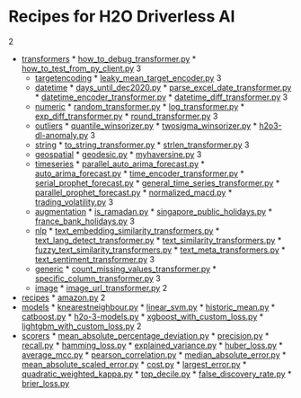 # Recipes for H2O Driverless AI

2
* [transformers](./transformers)
		* [how_to_debug_transformer.py](./transformers/how_to_debug_transformer.py)
		* [how_to_test_from_py_client.py](./transformers/how_to_test_from_py_client.py)
3
	* [targetencoding](./transformers/targetencoding)
			* [leaky_mean_target_encoder.py](./transformers/targetencoding/leaky_mean_target_encoder.py)
3
	* [datetime](./transformers/datetime)
			* [days_until_dec2020.py](./transformers/datetime/days_until_dec2020.py)
			* [parse_excel_date_transformer.py](./transformers/datetime/parse_excel_date_transformer.py)
			* [datetime_encoder_transformer.py](./transformers/datetime/datetime_encoder_transformer.py)
			* [datetime_diff_transformer.py](./transformers/datetime/datetime_diff_transformer.py)
3
	* [numeric](./transformers/numeric)
			* [random_transformer.py](./transformers/numeric/random_transformer.py)
			* [log_transformer.py](./transformers/numeric/log_transformer.py)
			* [exp_diff_transformer.py](./transformers/numeric/exp_diff_transformer.py)
			* [round_transformer.py](./transformers/numeric/round_transformer.py)
3
	* [outliers](./transformers/outliers)
			* [quantile_winsorizer.py](./transformers/outliers/quantile_winsorizer.py)
			* [twosigma_winsorizer.py](./transformers/outliers/twosigma_winsorizer.py)
			* [h2o3-dl-anomaly.py](./transformers/outliers/h2o3-dl-anomaly.py)
3
	* [string](./transformers/string)
			* [to_string_transformer.py](./transformers/string/to_string_transformer.py)
			* [strlen_transformer.py](./transformers/string/strlen_transformer.py)
3
	* [geospatial](./transformers/geospatial)
			* [geodesic.py](./transformers/geospatial/geodesic.py)
			* [myhaversine.py](./transformers/geospatial/myhaversine.py)
3
	* [timeseries](./transformers/timeseries)
			* [parallel_auto_arima_forecast.py](./transformers/timeseries/parallel_auto_arima_forecast.py)
			* [auto_arima_forecast.py](./transformers/timeseries/auto_arima_forecast.py)
			* [time_encoder_transformer.py](./transformers/timeseries/time_encoder_transformer.py)
			* [serial_prophet_forecast.py](./transformers/timeseries/serial_prophet_forecast.py)
			* [general_time_series_transformer.py](./transformers/timeseries/general_time_series_transformer.py)
			* [parallel_prophet_forecast.py](./transformers/timeseries/parallel_prophet_forecast.py)
			* [normalized_macd.py](./transformers/timeseries/normalized_macd.py)
			* [trading_volatility.py](./transformers/timeseries/trading_volatility.py)
3
	* [augmentation](./transformers/augmentation)
			* [is_ramadan.py](./transformers/augmentation/is_ramadan.py)
			* [singapore_public_holidays.py](./transformers/augmentation/singapore_public_holidays.py)
			* [france_bank_holidays.py](./transformers/augmentation/france_bank_holidays.py)
3
	* [nlp](./transformers/nlp)
			* [text_embedding_similarity_transformers.py](./transformers/nlp/text_embedding_similarity_transformers.py)
			* [text_lang_detect_transformer.py](./transformers/nlp/text_lang_detect_transformer.py)
			* [text_similarity_transformers.py](./transformers/nlp/text_similarity_transformers.py)
			* [fuzzy_text_similarity_transformers.py](./transformers/nlp/fuzzy_text_similarity_transformers.py)
			* [text_meta_transformers.py](./transformers/nlp/text_meta_transformers.py)
			* [text_sentiment_transformer.py](./transformers/nlp/text_sentiment_transformer.py)
3
	* [generic](./transformers/generic)
			* [count_missing_values_transformer.py](./transformers/generic/count_missing_values_transformer.py)
			* [specific_column_transformer.py](./transformers/generic/specific_column_transformer.py)
3
	* [image](./transformers/image)
			* [image_url_transformer.py](./transformers/image/image_url_transformer.py)
2
* [recipes](./recipes)
		* [amazon.py](./recipes/amazon.py)
2
* [models](./models)
		* [knearestneighbour.py](./models/knearestneighbour.py)
		* [linear_svm.py](./models/linear_svm.py)
		* [historic_mean.py](./models/historic_mean.py)
		* [catboost.py](./models/catboost.py)
		* [h2o-3-models.py](./models/h2o-3-models.py)
		* [xgboost_with_custom_loss.py](./models/xgboost_with_custom_loss.py)
		* [lightgbm_with_custom_loss.py](./models/lightgbm_with_custom_loss.py)
2
* [scorers](./scorers)
		* [mean_absolute_percentage_deviation.py](./scorers/mean_absolute_percentage_deviation.py)
		* [precision.py](./scorers/precision.py)
		* [recall.py](./scorers/recall.py)
		* [hamming_loss.py](./scorers/hamming_loss.py)
		* [explained_variance.py](./scorers/explained_variance.py)
		* [huber_loss.py](./scorers/huber_loss.py)
		* [average_mcc.py](./scorers/average_mcc.py)
		* [pearson_correlation.py](./scorers/pearson_correlation.py)
		* [median_absolute_error.py](./scorers/median_absolute_error.py)
		* [mean_absolute_scaled_error.py](./scorers/mean_absolute_scaled_error.py)
		* [cost.py](./scorers/cost.py)
		* [largest_error.py](./scorers/largest_error.py)
		* [quadratic_weighted_kappa.py](./scorers/quadratic_weighted_kappa.py)
		* [top_decile.py](./scorers/top_decile.py)
		* [false_discovery_rate.py](./scorers/false_discovery_rate.py)
		* [brier_loss.py](./scorers/brier_loss.py)
